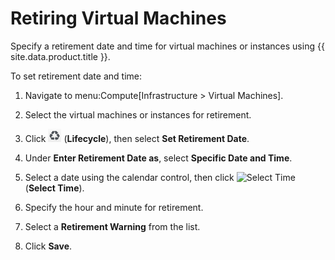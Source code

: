# Retiring Virtual Machines

Specify a retirement date and time for virtual machines or instances
using {{ site.data.product.title }}.

To set retirement date and time:

1.  Navigate to menu:Compute\[Infrastructure \> Virtual Machines\].

2.  Select the virtual machines or instances for retirement.

3.  Click ![Lifecycle](/images/2007.png) (**Lifecycle**), then select
    **Set Retirement Date**.

4.  Under **Enter Retirement Date as**, select **Specific Date and
    Time**.

5.  Select a date using the calendar control, then click ![Select
    Time](/images/2010.png) (**Select Time**).

6.  Specify the hour and minute for retirement.

7.  Select a **Retirement Warning** from the list.

8.  Click **Save**.
